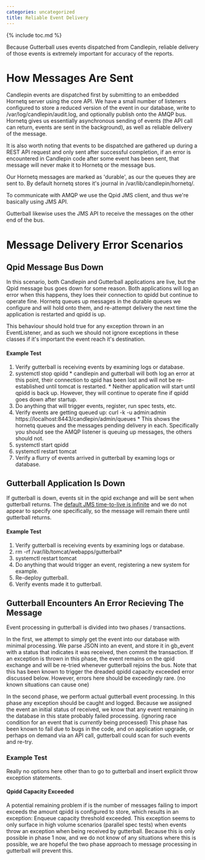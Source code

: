 ```yaml
---
categories: uncategorized
title: Reliable Event Delivery
---
```

{% include toc.md %}

Because Gutterball uses events dispatched from Candlepin, reliable delivery of those events is extremely important for accuracy of the reports.

# How Messages Are Sent

Candlepin events are dispatched first by submitting to an embedded Hornetq server using the core API. We have a small number of listeners configured to store a reduced version of the event in our database, write to /var/log/candlepin/audit.log, and optionally publish onto the AMQP bus. Hornetq gives us essentially asynchronous sending of events (the API call can return, events are sent in the background), as well as reliable delivery of the message.

It is also worth noting that events to be dispatched are gathered up during a REST API request and only sent after successful completion, if an error is encountered in Candlepin code after some event has been sent, that message will never make it to Hornetq or the message bus.

Our Hornetq messages are marked as 'durable', as our the queues they are sent to. By default hornetq stores it's journal in /var/lib/candlepin/hornetq/.

To communicate with AMQP we use the Qpid JMS client, and thus we're basically using JMS API.

Gutterball likewise uses the JMS API to receive the messages on the other end of the bus.

# Message Delivery Error Scenarios

## Qpid Message Bus Down

In this scenario, both Candlepin and Gutterball applications are live, but the Qpid message bus goes down for some reason. Both applications will log an error when this happens, they loes their connection to qpidd but continue to operate fine. Hornetq queues up messages in the durable queues we configure and will hold onto them, and re-attempt delivery the next time the application is restarted and qpidd is up.

This behaviour should hold true for any exception thrown in an EventListener, and as such we should not ignore exceptions in these classes if it's important the event reach it's destination.

#### Example Test

  1. Verify gutterball is receiving events by examining logs or database.
  1. systemctl stop qpidd
    * candlepin and gutterball will both log an error at this point, their connection to qpid has been lost and will not be re-established until tomcat is restarted.
    * Neither application will start until qpidd is back up. However, they will continue to operate fine if qpidd goes down after startup.
  1. Do anything that will trigger events, register, run spec tests, etc.
  1. Verify events are getting queued up: curl -k -u admin:admin https://localhost:8443/candlepin/admin/queues
    * This shows the hornetq queues and the messages pending delivery in each. Specifically you should see the AMQP listener is queuing up messages, the others should not.
  1. systemctl start qpidd
  1. systemctl restart tomcat
  1. Verify a flurry of events arrived in gutterball by examing logs or database.


## Gutterball Application Is Down

If gutterball is down, events sit in the qpid exchange and will be sent when gutterball returns. The [default JMS time-to-live is infinite](http://docs.oracle.com/javaee/1.4/api/javax/jms/Message.html#DEFAULT_TIME_TO_LIVE) and we do not appear to specify one specifically, so the message will remain there until gutterball returns.

#### Example Test

  1. Verify gutterball is receiving events by examining logs or database.
  1. rm -rf /var/lib/tomcat/webapps/gutterball*
  1. systemctl restart tomcat
  1. Do anything that would trigger an event, registering a new system for example.
  1. Re-deploy gutterball.
  1. Verify events made it to gutterball.


## Gutterball Encounters An Error Recieving The Message

Event processing in gutterball is divided into two phases / transactions.

In the first, we attempt to simply get the event into our database with minimal processing. We parse JSON into an event, and store it in gb_event with a status that indicates it was received, then commit the transaction. If an exception is thrown in this phase, the event remains on the qpid exchange and will be re-tried whenever gutterball rejoins the bus. Note that this has been known to trigger the dreaded qpidd capacity exceeded error discussed below. However, errors here should be exceedingly rare. (no known situations can cause one)

In the second phase, we perform actual gutterball event processing. In this phase any exception should be caught and logged. Because we assigned the event an initial status of received, we know that any event remaining in the database in this state probably failed processing. (ignoring race condition for an event that is *currently* being processed) This phase has been known to fail due to bugs in the code, and on application upgrade, or perhaps on demand via an API call, gutterball could scan for such events and re-try.

### Example Test

Really no options here other than to go to gutterball and insert explicit throw exception statements.

#### Qpidd Capacity Exceeded

A potential remaining problem if is the number of messages failing to import exceeds the amount qpidd is configured to store, which results in an exception: Enqueue capacity threshold exceeded. This exception seems to only surface in high volume scenarios (parallel spec tests) when events throw an exception when being received by gutterball. Because this is only possible in phase 1 now, and we do not know of any situations where this is possible, we are hopeful the two phase approach to message processing in gutterball will prevent this.

